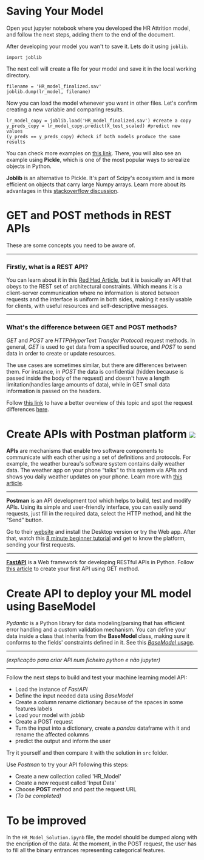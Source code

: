 # Saving Your Model
Open yout jupyter notebook where you developed the HR Attrition model, and follow the next steps, adding them to the end of the document.

After developing your model you wan't to save it. Lets do it using `joblib`.
```
import joblib
```
The next cell will create a file for your model and save it in the local working directory.
```
filename = 'HR_model_finalized.sav'
joblib.dump(lr_model, filename)
```
Now you can load the model whenever you want in other files. Let's confirm creating a new variable and comparing results.
```
lr_model_copy = joblib.load('HR_model_finalized.sav') #create a copy
y_preds_copy = lr_model_copy.predict(X_test_scaled) #predict new values
(y_preds == y_preds_copy) #check if both models produce the same results
```

You can check more examples on [this link](https://machinelearningmastery.com/save-load-machine-learning-models-python-scikit-learn/). There, you will also see an example using **Pickle**, which is one of the most popular ways to serealize objects in Python. 

**Joblib** is an alternative to Pickle. It's part of Scipy's ecosystem and is more efficient on objects that carry large Numpy arrays. Learn more about its advantages in this [stackoverflow discussion](https://stackoverflow.com/questions/12615525/what-are-the-different-use-cases-of-joblib-versus-pickle#:~:text=joblib%20is%20usually,zlib%20or%20lz4.).

# GET and POST methods in REST APIs
These are some concepts you need to be aware of. 
___
### Firstly, what is a REST API?
You can learn about it in this [Red Had Article](https://www.redhat.com/en/topics/api/what-is-a-rest-api), but it is basically an API that obeys to the REST set of architectural constraints. Which means it is a client-server communication where no information is stored between requests and the interface is uniform in both sides, making it easily usable for clients, with useful resources and self-descriptive messages.
___
### What's the difference between GET and POST methods?
*GET* and *POST* are *HTTP(HyperText Transfer Protocol)* request methods. In general, *GET* is used to get data from a specified source, and *POST* to send data in order to create or update resources.

The use cases are sometimes similar, but there are differences between them. For instance, in *POST* the data is confidential (hidden because is passed inside the body of the request) and doesn't have a length limitation(handles large amounts of data), while in GET small data information is passed on the headers.

Follow [this link](https://www.scaler.com/topics/difference-between-get-and-post/) to have a better overview of this topic and spot the request differences [here](https://www.geeksforgeeks.org/difference-between-get-and-post-request-in-vanilla-javascript/).

# Create APIs with Postman platform ![](https://user-images.githubusercontent.com/4249709/29496848-63ad446c-85b1-11e7-904e-a4ddad25e9db.png)


**APIs** are mechanisms that enable two software components to communicate with each other using a set of definitions and protocols. For example, the weather bureau's software system contains daily weather data. The weather app on your phone “talks” to this system via APIs and shows you daily weather updates on your phone. Learn more with [this article](https://www.redhat.com/en/topics/api/what-are-pplication-programming-interfaces).
___
**Postman** is an API development tool which helps to build, test and modify APIs. Using its simple and user-friendly interface, you can easily send requests, just fill in the required data, select the HTTP method, and hit the “Send” button.

Go to their [website](https://www.postman.com/) and install the Desktop version or try the Web app. After that, watch this [8 minute beginner tutorial](https://www.youtube.com/watch?v=CLG0ha_a0q8) and get to know the platform, sending your first requests.
___
[**FastAPI**](https://fastapi.tiangolo.com/) is a Web framework for developing RESTful APIs in Python. Follow [this article](https://fastapi.tiangolo.com/#create-it) to create your first API using GET method.

# Create API to deploy your ML model using BaseModel

*Pydantic* is a Python library for data modeling/parsing that has efficient error handling and a custom validation mechanism. You can define your data inside a class that inherits from the **BaseModel** class, making sure it conforms to the fields' constraints defined in it. See this [*BaseModel* usage](https://pydantic-docs.helpmanual.io/usage/models/#basic-model-usage).
___
*(explicação para criar API num ficheiro python e não jupyter)*
___
Follow the next steps to build and test your machine learning model API:

- Load the instance of *FastAPI*
- Define the input needed data using *BaseModel*
- Create a column rename dictionary because of the spaces in some features labels
- Load your model with *joblib*
- Create a POST request
- Turn the input into a dictionary, create a *pandas* dataframe with it and rename the affected columns
- predict the output and inform the user

Try it yourself and then compare it with the solution in `src` folder.

Use *Postman* to try your API following this steps:

- Create a new collection called 'HR_Model'
- Create a new request called 'Input Data'
- Choose **POST** method and past the request URL
- *(To be completed)*

# To be improved
In the `HR_Model_Solution.ipynb` file, the model should be dumped along with the encription of the data. At the moment, in the POST request, the user has to fill all the binary entrances representing categorical features.


